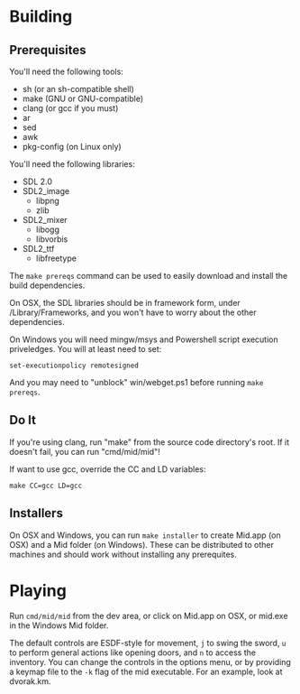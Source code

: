 Building
========

Prerequisites
-------------

You'll need the following tools:
  * sh (or an sh-compatible shell)
  * make (GNU or GNU-compatible)
  * clang (or gcc if you must)
  * ar
  * sed
  * awk
  * pkg-config (on Linux only)

You'll need the following libraries:
  * SDL 2.0
  * SDL2_image
    * libpng
    * zlib
  * SDL2_mixer
    * libogg
    * libvorbis
  * SDL2_ttf
    * libfreetype

The `make prereqs` command can be used
to easily download and install the build dependencies.

On OSX, the SDL libraries should be in framework form, under /Library/Frameworks,
and you won't have to worry about the other dependencies.

On Windows you will need mingw/msys and Powershell script execution priveledges.
You will at least need to set:

	set-executionpolicy remotesigned

And you may need to "unblock" win/webget.ps1 before running `make prereqs`.


Do It
-----

If you're using clang, run "make" from the source code directory's root.
If it doesn't fail, you can run "cmd/mid/mid"!

If want to use gcc, override the CC and LD variables:

	make CC=gcc LD=gcc

Installers
--------

On OSX and Windows, you can run `make installer` to create Mid.app (on OSX) and a Mid folder (on Windows). These can be distributed to other machines and should work without installing any prerequites.

Playing
=======

Run `cmd/mid/mid` from the dev area, or click on Mid.app on OSX, or mid.exe in the Windows Mid folder.

The default controls are ESDF-style for movement, `j` to swing the sword, `u` to perform general actions like opening doors, and `n` to access the inventory. You can change the controls in the options menu, or by providing a keymap file to the `-k` flag of the mid executable. For an example, look at dvorak.km.
